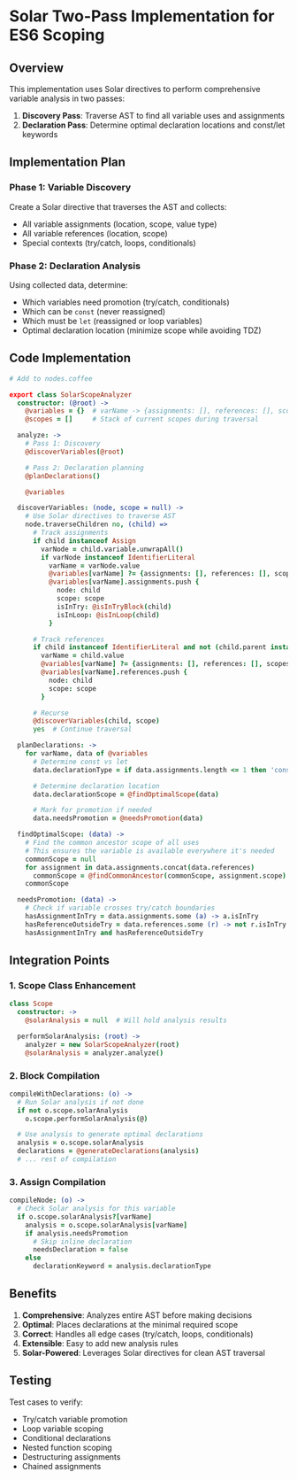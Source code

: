 # Solar Two-Pass Implementation for ES6 Scoping

## Overview
This implementation uses Solar directives to perform comprehensive variable analysis in two passes:
1. **Discovery Pass**: Traverse AST to find all variable uses and assignments
2. **Declaration Pass**: Determine optimal declaration locations and const/let keywords

## Implementation Plan

### Phase 1: Variable Discovery
Create a Solar directive that traverses the AST and collects:
- All variable assignments (location, scope, value type)
- All variable references (location, scope)
- Special contexts (try/catch, loops, conditionals)

### Phase 2: Declaration Analysis
Using collected data, determine:
- Which variables need promotion (try/catch, conditionals)
- Which can be `const` (never reassigned)
- Which must be `let` (reassigned or loop variables)
- Optimal declaration location (minimize scope while avoiding TDZ)

## Code Implementation

```coffeescript
# Add to nodes.coffee

export class SolarScopeAnalyzer
  constructor: (@root) ->
    @variables = {}  # varName -> {assignments: [], references: [], scopes: []}
    @scopes = []     # Stack of current scopes during traversal

  analyze: ->
    # Pass 1: Discovery
    @discoverVariables(@root)

    # Pass 2: Declaration planning
    @planDeclarations()

    @variables

  discoverVariables: (node, scope = null) ->
    # Use Solar directives to traverse AST
    node.traverseChildren no, (child) =>
      # Track assignments
      if child instanceof Assign
        varNode = child.variable.unwrapAll()
        if varNode instanceof IdentifierLiteral
          varName = varNode.value
          @variables[varName] ?= {assignments: [], references: [], scopes: []}
          @variables[varName].assignments.push {
            node: child
            scope: scope
            isInTry: @isInTryBlock(child)
            isInLoop: @isInLoop(child)
          }

      # Track references
      if child instanceof IdentifierLiteral and not (child.parent instanceof Assign and child.parent.variable is child)
        varName = child.value
        @variables[varName] ?= {assignments: [], references: [], scopes: []}
        @variables[varName].references.push {
          node: child
          scope: scope
        }

      # Recurse
      @discoverVariables(child, scope)
      yes  # Continue traversal

  planDeclarations: ->
    for varName, data of @variables
      # Determine const vs let
      data.declarationType = if data.assignments.length <= 1 then 'const' else 'let'

      # Determine declaration location
      data.declarationScope = @findOptimalScope(data)

      # Mark for promotion if needed
      data.needsPromotion = @needsPromotion(data)

  findOptimalScope: (data) ->
    # Find the common ancestor scope of all uses
    # This ensures the variable is available everywhere it's needed
    commonScope = null
    for assignment in data.assignments.concat(data.references)
      commonScope = @findCommonAncestor(commonScope, assignment.scope)
    commonScope

  needsPromotion: (data) ->
    # Check if variable crosses try/catch boundaries
    hasAssignmentInTry = data.assignments.some (a) -> a.isInTry
    hasReferenceOutsideTry = data.references.some (r) -> not r.isInTry
    hasAssignmentInTry and hasReferenceOutsideTry
```

## Integration Points

### 1. Scope Class Enhancement
```coffeescript
class Scope
  constructor: ->
    @solarAnalysis = null  # Will hold analysis results

  performSolarAnalysis: (root) ->
    analyzer = new SolarScopeAnalyzer(root)
    @solarAnalysis = analyzer.analyze()
```

### 2. Block Compilation
```coffeescript
compileWithDeclarations: (o) ->
  # Run Solar analysis if not done
  if not o.scope.solarAnalysis
    o.scope.performSolarAnalysis(@)

  # Use analysis to generate optimal declarations
  analysis = o.scope.solarAnalysis
  declarations = @generateDeclarations(analysis)
  # ... rest of compilation
```

### 3. Assign Compilation
```coffeescript
compileNode: (o) ->
  # Check Solar analysis for this variable
  if o.scope.solarAnalysis?[varName]
    analysis = o.scope.solarAnalysis[varName]
    if analysis.needsPromotion
      # Skip inline declaration
      needsDeclaration = false
    else
      declarationKeyword = analysis.declarationType
```

## Benefits

1. **Comprehensive**: Analyzes entire AST before making decisions
2. **Optimal**: Places declarations at the minimal required scope
3. **Correct**: Handles all edge cases (try/catch, loops, conditionals)
4. **Extensible**: Easy to add new analysis rules
5. **Solar-Powered**: Leverages Solar directives for clean AST traversal

## Testing

Test cases to verify:
- Try/catch variable promotion
- Loop variable scoping
- Conditional declarations
- Nested function scoping
- Destructuring assignments
- Chained assignments
